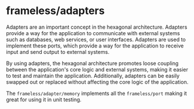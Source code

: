 # frameless/adapters

Adapters are an important concept in the hexagonal architecture.
Adapters provide a way for the application to communicate with external systems
such as databases, web services, or user interfaces.
Adapters are used to implement these ports,
which provide a way for the application to receive input and send output to external systems.

By using adapters, the hexagonal architecture promotes loose coupling between the application's core logic
and external systems, making it easier to test and maintain the application.
Additionally, adapters can be easily swapped out or replaced without affecting the core logic of the application.

The `frameless/adapter/memory` implements all the `frameless/port` making it great for using it in unit testing.
